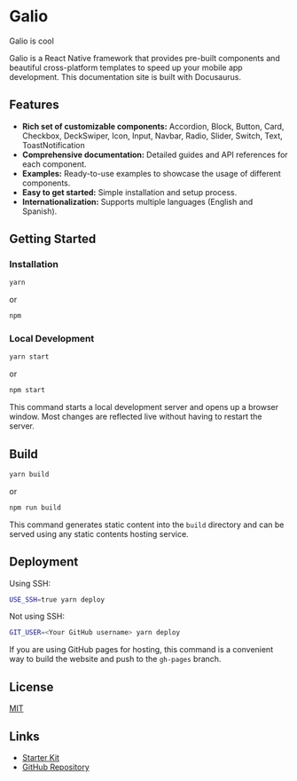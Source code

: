 # Galio

Galio is cool

Galio is a React Native framework that provides pre-built components and beautiful cross-platform templates to speed up your mobile app development. This documentation site is built with Docusaurus.

## Features

*   **Rich set of customizable components:** Accordion, Block, Button, Card, Checkbox, DeckSwiper, Icon, Input, Navbar, Radio, Slider, Switch, Text, ToastNotification
*   **Comprehensive documentation:** Detailed guides and API references for each component.
*   **Examples:** Ready-to-use examples to showcase the usage of different components.
*   **Easy to get started:** Simple installation and setup process.
*   **Internationalization:** Supports multiple languages (English and Spanish).

## Getting Started

### Installation

```bash
yarn
```

or 

```bash
npm
```

### Local Development

```bash
yarn start
```

or 

```bash
npm start
```

This command starts a local development server and opens up a browser window. Most changes are reflected live without having to restart the server.

## Build

```bash
yarn build
```

or 

```bash
npm run build
```

This command generates static content into the `build` directory and can be served using any static contents hosting service.

## Deployment

Using SSH:

```bash
USE_SSH=true yarn deploy
```

Not using SSH:

```bash
GIT_USER=<Your GitHub username> yarn deploy
```

If you are using GitHub pages for hosting, this command is a convenient way to build the website and push to the `gh-pages` branch.

## License

[MIT](LICENSE)

## Links

*   [Starter Kit](https://github.com/galio-org/galio-starter-kit)
*   [GitHub Repository](https://github.com/galio-org/galio-org.github.io)